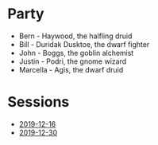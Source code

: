 # Party
* Bern - Haywood, the halfling druid
* Bill - Duridak Dusktoe, the dwarf fighter
* John - Boggs, the goblin alchemist
* Justin - Podri, the gnome wizard
* Marcella - Agis, the dwarf druid

# Sessions
* [2019-12-16](2019-12-16.md)
* [2019-12-30](2019-12-30.md)
